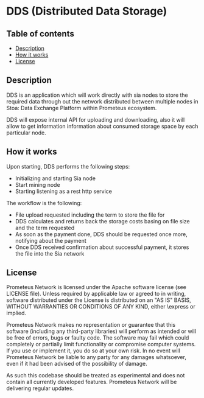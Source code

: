 # DDS (Distributed Data Storage)

## Table of contents

- [Description](#description)
- [How it works](#how-it-works)
- [License](#license)

## Description

DDS is an application which will work directly with sia nodes to store the required data through out the network distributed between multiple nodes in Stoa: Data Exchange Platform within Prometeus ecosystem.

DDS will expose internal API for uploading and downloading, also it will allow to get information information about consumed storage space by each particular node.

## How it works

Upon starting, DDS performs the following steps:

- Initializing and starting Sia node
- Start mining node
- Starting listening as a rest http service

The workflow is the following:
- File upload requested including the term to store the file for
- DDS calculates and returns back the storage costs basing on file size and the term requested
- As soon as the payment done, DDS should be requested once more, notifying about the payment
- Once DDS received confirmation about successful payment, it stores the file into the Sia network

## License

Prometeus Network is licensed under the Apache software license (see LICENSE file). Unless required by applicable law or agreed to in writing, software distributed under the License is distributed on an "AS IS" BASIS, WITHOUT WARRANTIES OR CONDITIONS OF ANY KIND, either \express or implied.

Prometeus Network makes no representation or guarantee that this software (including any third-party libraries) will perform as intended or will be free of errors, bugs or faulty code. The software may fail which could completely or partially limit functionality or compromise computer systems. If you use or implement it, you do so at your own risk. In no event will Prometeus Network be liable to any party for any damages whatsoever, even if it had been advised of the possibility of damage.

As such this codebase should be treated as experimental and does not contain all currently developed features. Prometeus Network will be delivering regular updates.
